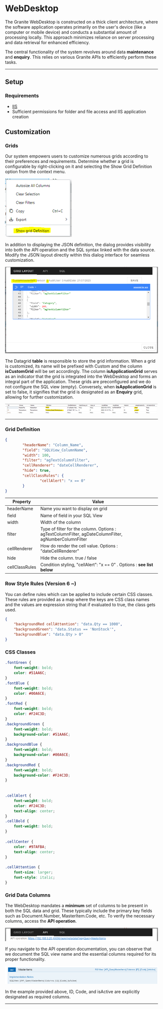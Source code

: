 # WebDesktop

The Granite WebDesktop is constructed on a thick client architecture, where the software application operates primarily on the user's device (like a computer or mobile device) and conducts a substantial amount of processing locally. This approach minimizes reliance on server processing and data retrieval for enhanced efficiency.

The central functionality of the system revolves around data **maintenance** and **enquiry**. This relies on various Granite APIs to efficiently perform these tasks.

---
## Setup

### Requirements

- [IIS](../iis/getting-started.md)
- Sufficient permissions for folder and file access and IIS application creation

## Customization


### Grids

Our system empowers users to customize numerous grids according to their preferences and requirements.
Determine whether a grid is configurable by right-clicking on it and selecting the Show Grid Definition option from the context menu.

![Local Image](gridmenu.png)

In addition to displaying the JSON definition, the dialog provides visibility into both the API operation and the SQL syntax linked with the data source.
Modify the JSON layout directly within this dialog interface for seamless customization.

![Local Image](griddialog.png)

The Datagrid **table** is responsible to store the grid information.
When a grid is customized, its name will be prefixed with Custom and the column **isCustomGrid** will be set accordingly.
The column **isApplicationGrid** serves as an indicator that the grid is integrated into the WebDesktop and forms an integral part of the application. These grids are preconfigured and we do not configure the SQL view (empty).
Conversely, when **isApplicationGrid** is set to false, it signifies that the grid is designated as an **Enquiry** grid, allowing for further customization.


![Local Image](TableDatagrid.png)

----

### Grid Definition

```json
{
        "headerName": "Column_Name",
        "field": "SQLView_ColumnName",
        "width": 100,
        "filter": "agTextColumnFilter",
        "cellRenderer": "dateCellRenderer",
        "hide": true,
        "cellClassRules": {
                "cellAlert": "x == 0"
        }
}
```

| Property       | Value                  |
|--------------|------------|
| headerName     | Name you want to display on grid |
| field          | Name of field in your SQL View|
| width          | Width of the column |
| filter         | Type of filter for the column. Options : agTextColumnFilter, agDateColumnFilter, agNumberColumnFilter   |
| cellRenderer   | How do render the cell value. Options : "dateCellRenderer"     |
| hide           | Hide the column. true / false                   |
| cellClassRules | Condition styling, "cellAlert": "x == 0" . Options : **see list below** |

### Row Style Rules (Version 6 ~)

You can define rules which can be applied to include certain CSS classes. 
These rules are provided as a map where the keys are CSS class names and the values are expression string that if evaluated to true, the class gets used. 

```json
{
    "backgroundRed cellAttention": "data.Qty == 1000",
    "backgroundGreen": "data.Status == 'NonStock'",
    "backgroundBlue": "data.Qty > 0"
}
```

### CSS Classes

``` css
.fontGreen {
    font-weight: bold;
    color: #51AA6C;
}
.fontBlue {
    font-weight: bold;
    color: #00A6CE;
}
.fontRed {
    font-weight: bold;
    color: #F24C3D;
}
.backgroundGreen {
    font-weight: bold;
    background-color: #51AA6C;
}
.backgroundBlue {
    font-weight: bold;
    background-color: #00A6CE;
}
.backgroundRed {
    font-weight: bold;
    background-color: #F24C3D;
}


.cellAlert {
    font-weight: bold;
    color: #F24C3D;
    text-align: center;
}
.cellBold {
    font-weight: bold;
}

.cellCenter {
    color: #97AFBA;
    text-align: center;
}

.cellAttention {
    font-size: larger;
    font-style: italic;
}
```

### Grid Data Columns


The WebDesktop mandates a **minimum** set of columns to be present in both the SQL data and grid.
These typically include the primary key fields such as Document.Number, MasterItem.Code, etc.
To verify the necessary columns, access the **API operation**.

![Local Image](gridmenuapioperation.png)

If you navigate to the API operation documentation, you can observe that we document the SQL view name and the essential columns required for its proper functionality.

![Local Image](apioperation.png)


In the example provided above, ID, Code, and isActive are explicitly designated as required columns.

___
